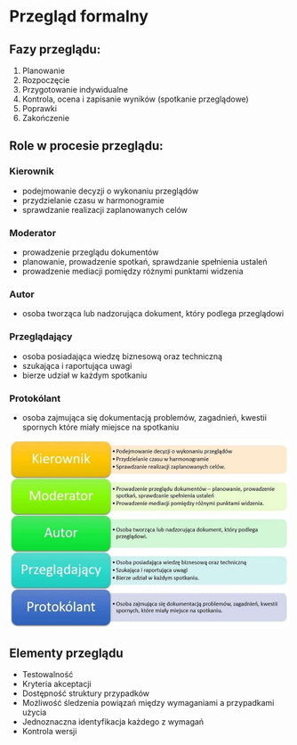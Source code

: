 # Przegląd formalny

## **Fazy przeglądu:**

1. Planowanie
2. Rozpoczęcie
3. Przygotowanie indywidualne
4. Kontrola, ocena i zapisanie wyników \(spotkanie przeglądowe\)
5. Poprawki
6. Zakończenie

## **Role w  procesie przeglądu:**

### **Kierownik**

* podejmowanie decyzji o wykonaniu przeglądów
* przydzielanie czasu w harmonogramie
* sprawdzanie realizacji zaplanowanych celów

### Moderator

* prowadzenie przeglądu dokumentów
* planowanie, prowadzenie spotkań, sprawdzanie spełnienia ustaleń
* prowadzenie mediacji pomiędzy różnymi punktami widzenia 

### Autor

* osoba tworząca lub nadzorująca dokument, który podlega przeglądowi

### Przeglądający

* osoba posiadająca wiedzę biznesową oraz techniczną
* szukająca i raportująca uwagi
* bierze udział w każdym spotkaniu

### Protokólant

* osoba zajmująca się dokumentacją problemów, zagadnień, kwestii spornych które miały miejsce na spotkaniu



![](../../.gitbook/assets/image%20%281%29.png)

## **Elementy przeglądu**

* Testowalność
* Kryteria akceptacji 
* Dostępność struktury przypadków
* Możliwość śledzenia powiązań między wymaganiami a przypadkami użycia
* Jednoznaczna identyfikacja każdego z wymagań
* Kontrola wersji

